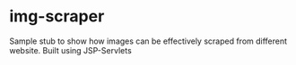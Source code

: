 img-scraper
===========

Sample stub to show how images can be effectively scraped from different website. Built using JSP-Servlets
